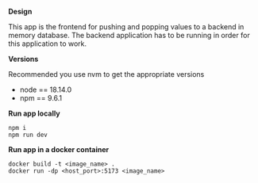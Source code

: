 **Design**

This app is the frontend for pushing and popping values to a backend in memory database. The backend application has to be running in order for this application to work.

**Versions**

Recommended you use nvm to get the appropriate versions

- node == 18.14.0
- npm == 9.6.1

**Run app locally**

`npm i` \
`npm run dev`

**Run app in a docker container**

`docker build -t <image_name> .` \
`docker run -dp <host_port>:5173 <image_name>`
